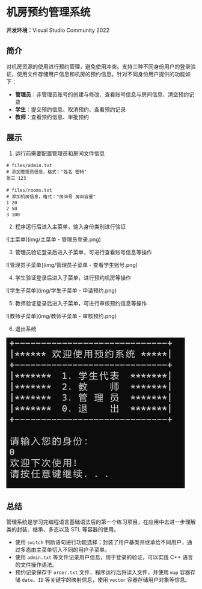 # 机房预约管理系统

**开发环境**：Visual Studio Community 2022 

## 简介

对机房资源的使用进行预约管理，避免使用冲突。支持三种不同身份用户的登录验证，使用文件存储用户信息和机房的预约信息。针对不同身份用户提供的功能如下：

- **管理员**：非管理员账号的创建与修改、查看账号信息与房间信息、清空预约记录
- **学生**：提交预约信息、取消预约、查看预约记录
- **教师**：查看预约信息、审批预约

## 展示

1. 运行前需要配置管理员和房间文件信息

```
# files/admin.txt
# 添加管理员信息，格式："姓名 密码"
张三 123

# files/rooms.txt
# 添加机房信息，格式："房间号 房间容量"
1 20
2 50
3 100
```

2. 程序运行后进入主菜单，输入身份类别进行验证

![主菜单](img/主菜单 - 管理员登录.png)

3. 管理员验证登录后进入子菜单，可进行查看账号信息等操作

![管理员子菜单](img/管理员子菜单 - 查看学生账号.png)

4. 学生验证登录后进入子菜单，进行预约机房等操作 

![学生子菜单](img/学生子菜单 - 申请预约.png)

5. 教师验证登录后进入子菜单，可进行审核预约信息等操作

![教师子菜单](img/教师子菜单 - 审核预约.png)

6. 退出系统

![退出系统](img/退出系统.png)

## 总结

管理系统是学习完编程语言基础语法后的第一个练习项目，在应用中去进一步理解类的封装、继承、多态以及 STL 等容器的使用。
- 使用 `switch` 判断语句进行功能选择；封装了用户基类并继承给不同用户，通过多态由主菜单切入不同的用户子菜单。
- 使用 `admin.txt` 等文件记录用户信息，用于登录的验证，可以实践 C++ 语言的文件操作语法。
- 预约记录保存于 `order.txt` 文件，程序运行后将读入文件，并使用 `map` 容器存储 `date`、`ID` 等关键字的映射信息，使用 `vector` 容器存储用户对象等信息。

